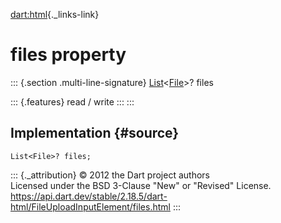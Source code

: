 [dart:html](../../dart-html/dart-html-library){._links-link}

files property
==============

::: {.section .multi-line-signature}
[List](../../dart-core/list-class)\<[File](../file-class)\>? files

::: {.features}
read / write
:::
:::

Implementation {#source}
--------------

``` {.language-dart data-language="dart"}
List<File>? files;
```

::: {._attribution}
© 2012 the Dart project authors\
Licensed under the BSD 3-Clause \"New\" or \"Revised\" License.\
<https://api.dart.dev/stable/2.18.5/dart-html/FileUploadInputElement/files.html>
:::
